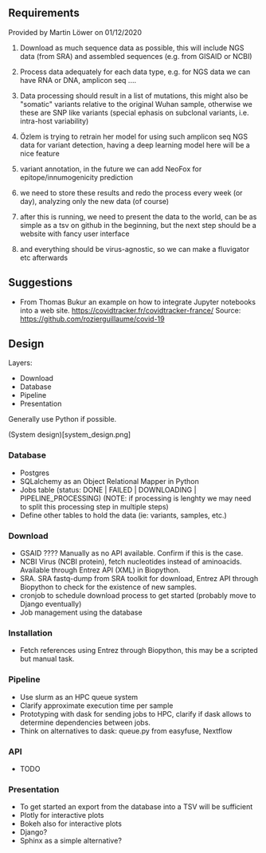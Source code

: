 ## Requirements

Provided by Martin Löwer on 01/12/2020

1) Download as much sequence data as possible, this will include NGS data (from SRA) and assembled sequences (e.g. from GISAID or NCBI)
2) Process data adequately for each data type, e.g. for NGS data we can have RNA or DNA, amplicon seq ....

3) Data processing should result in a list of mutations, this might also be "somatic" variants relative to the original Wuhan sample, otherwise we these are SNP like variants
(special ephasis on subclonal variants, i.e. intra-host variability)
4) Özlem is trying to retrain her model for using such amplicon seq NGS data for variant detection, having a deep learning model here will be a nice feature

5) variant annotation, in the future we can add NeoFox for epitope/innumogenicity prediction
6) we need to store these results and redo the process every week (or day), analyzing only the new data (of course)
7) after this is running, we need to present the data to the world, can be as simple as a tsv on github in the beginning, but the next step should be a website with fancy user interface
8) and everything should be virus-agnostic, so we can make a fluvigator etc afterwards


## Suggestions

- From Thomas Bukur an example on how to integrate Jupyter notebooks into a web site.
https://covidtracker.fr/covidtracker-france/
Source: https://github.com/rozierguillaume/covid-19


## Design

Layers:
- Download
- Database
- Pipeline
- Presentation

Generally use Python if possible.

(System design)[system_design.png]

### Database

- Postgres
- SQLalchemy as an Object Relational Mapper in Python
- Jobs table (status: DONE | FAILED | DOWNLOADING | PIPELINE_PROCESSING) (NOTE: if processing is lenghty we may need to split this processing step in multiple steps)
- Define other tables to hold the data (ie: variants, samples, etc.)

### Download

- GSAID ???? Manually as no API available. Confirm if this is the case.
- NCBI Virus (NCBI protein), fetch nucleotides instead of aminoacids. Available through Entrez API (XML) in Biopython.
- SRA. SRA fastq-dump from SRA toolkit for download, Entrez API through Biopython to check for the existence of new samples.
- cronjob to schedule download process to get started (probably move to Django eventually)
- Job management using the database

### Installation

- Fetch references using Entrez through Biopython, this may be a scripted but manual task.

### Pipeline

- Use slurm as an HPC queue system
- Clarify approximate execution time per sample
- Prototyping with dask for sending jobs to HPC, clarify if dask allows to determine dependencies between jobs.
- Think on alternatives to dask: queue.py from easyfuse, Nextflow

### API

- TODO

### Presentation

- To get started an export from the database into a TSV will be sufficient
- Plotly for interactive plots
- Bokeh also for interactive plots
- Django?
- Sphinx as a simple alternative?